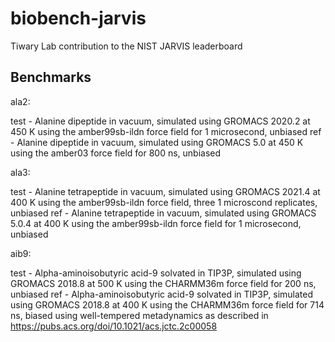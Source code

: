 # biobench-jarvis
Tiwary Lab contribution to the NIST JARVIS leaderboard

## Benchmarks

ala2: 

test - Alanine dipeptide in vacuum, simulated using GROMACS 2020.2 at 450 K using the amber99sb-ildn force field for 1 microsecond, unbiased
ref - Alanine dipeptide in vacuum, simulated using GROMACS 5.0 at 450 K using the amber03 force field for 800 ns, unbiased

ala3:

test - Alanine tetrapeptide in vacuum, simulated using GROMACS 2021.4 at 400 K using the amber99sb-ildn force field, three 1 microscond replicates, unbiased
ref - Alanine tetrapeptide in vacuum, simulated using GROMACS 5.0.4 at 400 K using the amber99sb-ildn force field for 1 microsecond, unbiased

aib9:

test - Alpha-aminoisobutyric acid-9 solvated in TIP3P, simulated using GROMACS 2018.8 at 500 K using the CHARMM36m force field for 200 ns, unbiased
ref - Alpha-aminoisobutyric acid-9 solvated in TIP3P, simulated using GROMACS 2018.8 at 400 K using the CHARMM36m force field for 714 ns, biased using well-tempered metadynamics as described in https://pubs.acs.org/doi/10.1021/acs.jctc.2c00058
